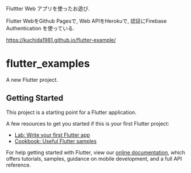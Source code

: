 Fluttter Web アプリを使ったお遊び.

Flutter WebをGithub Pagesで, Web APIをHerokuで,
認証にFirebase Authentication を使っている.

https://kuchida1981.github.io/flutter-example/


# flutter_examples

A new Flutter project.

## Getting Started

This project is a starting point for a Flutter application.

A few resources to get you started if this is your first Flutter project:

- [Lab: Write your first Flutter app](https://flutter.dev/docs/get-started/codelab)
- [Cookbook: Useful Flutter samples](https://flutter.dev/docs/cookbook)

For help getting started with Flutter, view our
[online documentation](https://flutter.dev/docs), which offers tutorials,
samples, guidance on mobile development, and a full API reference.
